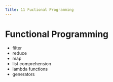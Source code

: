 ```yaml
---
Title: 11 Fuctional Programming
---
```


# Functional Programming

* filter
* reduce
* map
* list comprehension
* lambda functions
* generators